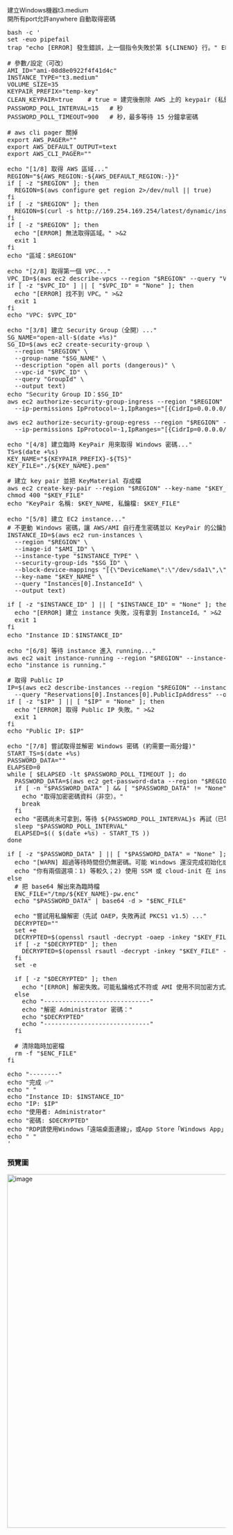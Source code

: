 建立Windows機器t3.medium<br />
開所有port允許anywhere
自動取得密碼<br />
<pre>
bash -c '
set -euo pipefail
trap "echo [ERROR] 發生錯誤，上一個指令失敗於第 ${LINENO} 行。" ERR

# 參數/設定（可改）
AMI_ID="ami-08d8e0922f4f41d4c"
INSTANCE_TYPE="t3.medium"
VOLUME_SIZE=35
KEYPAIR_PREFIX="temp-key"
CLEAN_KEYPAIR=true    # true = 建完後刪除 AWS 上的 keypair (私鑰本機仍在，腳本最後視情況刪)
PASSWORD_POLL_INTERVAL=15   # 秒
PASSWORD_POLL_TIMEOUT=900   # 秒，最多等待 15 分鐘拿密碼

# aws cli pager 關掉
export AWS_PAGER=""
export AWS_DEFAULT_OUTPUT=text
export AWS_CLI_PAGER=""

echo "[1/8] 取得 AWS 區域..."
REGION="${AWS_REGION:-${AWS_DEFAULT_REGION:-}}"
if [ -z "$REGION" ]; then
  REGION=$(aws configure get region 2>/dev/null || true)
fi
if [ -z "$REGION" ]; then
  REGION=$(curl -s http://169.254.169.254/latest/dynamic/instance-identity/document | grep region | cut -d\" -f4 || true)
fi
if [ -z "$REGION" ]; then
  echo "[ERROR] 無法取得區域。" >&2
  exit 1
fi
echo "區域：$REGION"

echo "[2/8] 取得第一個 VPC..."
VPC_ID=$(aws ec2 describe-vpcs --region "$REGION" --query "Vpcs[0].VpcId" --output text)
if [ -z "$VPC_ID" ] || [ "$VPC_ID" = "None" ]; then
  echo "[ERROR] 找不到 VPC。" >&2
  exit 1
fi
echo "VPC: $VPC_ID"

echo "[3/8] 建立 Security Group（全開）..."
SG_NAME="open-all-$(date +%s)"
SG_ID=$(aws ec2 create-security-group \
  --region "$REGION" \
  --group-name "$SG_NAME" \
  --description "open all ports (dangerous)" \
  --vpc-id "$VPC_ID" \
  --query "GroupId" \
  --output text)
echo "Security Group ID：$SG_ID"
aws ec2 authorize-security-group-ingress --region "$REGION" --group-id "$SG_ID" \
  --ip-permissions IpProtocol=-1,IpRanges="[{CidrIp=0.0.0.0/0}]",Ipv6Ranges="[{CidrIpv6=::/0}]" || true

aws ec2 authorize-security-group-egress --region "$REGION" --group-id "$SG_ID" \
  --ip-permissions IpProtocol=-1,IpRanges="[{CidrIp=0.0.0.0/0}]",Ipv6Ranges="[{CidrIpv6=::/0}]" || true

echo "[4/8] 建立臨時 KeyPair 用來取得 Windows 密碼..."
TS=$(date +%s)
KEY_NAME="${KEYPAIR_PREFIX}-${TS}"
KEY_FILE="./${KEY_NAME}.pem"

# 建立 key pair 並把 KeyMaterial 存成檔
aws ec2 create-key-pair --region "$REGION" --key-name "$KEY_NAME" --query "KeyMaterial" --output text > "$KEY_FILE"
chmod 400 "$KEY_FILE"
echo "KeyPair 名稱: $KEY_NAME, 私鑰檔: $KEY_FILE"

echo "[5/8] 建立 EC2 instance..."
# 不更動 Windows 密碼，讓 AWS/AMI 自行產生密碼並以 KeyPair 的公鑰加密
INSTANCE_ID=$(aws ec2 run-instances \
  --region "$REGION" \
  --image-id "$AMI_ID" \
  --instance-type "$INSTANCE_TYPE" \
  --security-group-ids "$SG_ID" \
  --block-device-mappings "[{\"DeviceName\":\"/dev/sda1\",\"Ebs\":{\"VolumeSize\":${VOLUME_SIZE},\"VolumeType\":\"gp3\",\"DeleteOnTermination\":true}}]" \
  --key-name "$KEY_NAME" \
  --query "Instances[0].InstanceId" \
  --output text)

if [ -z "$INSTANCE_ID" ] || [ "$INSTANCE_ID" = "None" ]; then
  echo "[ERROR] 建立 instance 失敗，沒有拿到 InstanceId。" >&2
  exit 1
fi
echo "Instance ID：$INSTANCE_ID"

echo "[6/8] 等待 instance 進入 running..."
aws ec2 wait instance-running --region "$REGION" --instance-ids "$INSTANCE_ID"
echo "instance is running."

# 取得 Public IP
IP=$(aws ec2 describe-instances --region "$REGION" --instance-ids "$INSTANCE_ID" \
  --query "Reservations[0].Instances[0].PublicIpAddress" --output text)
if [ -z "$IP" ] || [ "$IP" = "None" ]; then
  echo "[ERROR] 取得 Public IP 失敗。" >&2
  exit 1
fi
echo "Public IP: $IP"

echo "[7/8] 嘗試取得並解密 Windows 密碼 (約需要一兩分鐘)"
START_TS=$(date +%s)
PASSWORD_DATA=""
ELAPSED=0
while [ $ELAPSED -lt $PASSWORD_POLL_TIMEOUT ]; do
  PASSWORD_DATA=$(aws ec2 get-password-data --region "$REGION" --instance-id "$INSTANCE_ID" --query "PasswordData" --output text 2>/dev/null || true)
  if [ -n "$PASSWORD_DATA" ] && [ "$PASSWORD_DATA" != "None" ]; then
    echo "取得加密密碼資料（非空）。"
    break
  fi
  echo "密碼尚未可拿到，等待 ${PASSWORD_POLL_INTERVAL}s 再試（已等 ${ELAPSED}s）..."
  sleep "$PASSWORD_POLL_INTERVAL"
  ELAPSED=$(( $(date +%s) - START_TS ))
done

if [ -z "$PASSWORD_DATA" ] || [ "$PASSWORD_DATA" = "None" ]; then
  echo "[WARN] 超過等待時間但仍無密碼。可能 Windows 還沒完成初始化或 AMI 不支援 get-password-data。"
  echo "你有兩個選項：1) 等較久；2) 使用 SSM 或 cloud-init 在 instance 內設定密碼。"
else
  # 把 base64 解出來為臨時檔
  ENC_FILE="/tmp/${KEY_NAME}-pw.enc"
  echo "$PASSWORD_DATA" | base64 -d > "$ENC_FILE"

  echo "嘗試用私鑰解密（先試 OAEP，失敗再試 PKCS1 v1.5）..."
  DECRYPTED=""
  set +e
  DECRYPTED=$(openssl rsautl -decrypt -oaep -inkey "$KEY_FILE" -in "$ENC_FILE" 2>/dev/null || true)
  if [ -z "$DECRYPTED" ]; then
    DECRYPTED=$(openssl rsautl -decrypt -inkey "$KEY_FILE" -in "$ENC_FILE" 2>/dev/null || true)
  fi
  set -e

  if [ -z "$DECRYPTED" ]; then
    echo "[ERROR] 解密失敗。可能私鑰格式不符或 AMI 使用不同加密方式。檢查 $KEY_FILE 和 AMI 設定。"
  else
    echo "-----------------------------"
    echo "解密 Administrator 密碼："
    echo "$DECRYPTED"
    echo "-----------------------------"
  fi

  # 清除臨時加密檔
  rm -f "$ENC_FILE"
fi

echo "--------"
echo "完成 ✅"
echo " "
echo "Instance ID: $INSTANCE_ID"
echo "IP: $IP"
echo "使用者: Administrator"
echo "密碼: $DECRYPTED"
echo "RDP請使用Windows「遠端桌面連線」，或App Store「Windows App」"
echo " "
'
</pre>

### 預覽圖
<img width="1867" height="816" alt="image" src="https://github.com/user-attachments/assets/c0d5d1e3-5883-4767-8fd1-1d40a248a3bf" />

